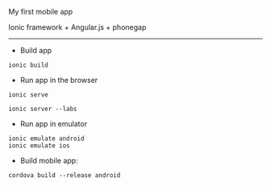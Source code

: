 
My first mobile app

Ionic framework + Angular.js + phonegap

-----------------

- Build app

```
ionic build
```

- Run app in the browser

```
ionic serve
```

```
ionic server --labs
```

- Run app in emulator

```
ionic emulate android
ionic emulate ios
```

- Build mobile app:

```
cordova build --release android
```

